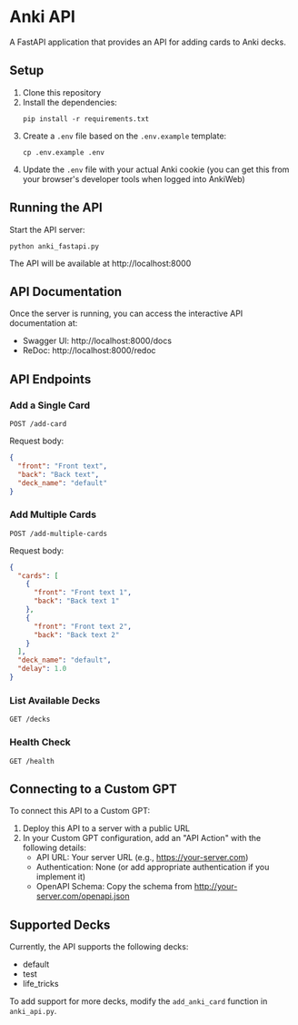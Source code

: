# Anki API

A FastAPI application that provides an API for adding cards to Anki decks.

## Setup

1. Clone this repository
2. Install the dependencies:
   ```
   pip install -r requirements.txt
   ```
3. Create a `.env` file based on the `.env.example` template:
   ```
   cp .env.example .env
   ```
4. Update the `.env` file with your actual Anki cookie (you can get this from your browser's developer tools when logged into AnkiWeb)

## Running the API

Start the API server:

```
python anki_fastapi.py
```

The API will be available at http://localhost:8000

## API Documentation

Once the server is running, you can access the interactive API documentation at:
- Swagger UI: http://localhost:8000/docs
- ReDoc: http://localhost:8000/redoc

## API Endpoints

### Add a Single Card

```
POST /add-card
```

Request body:
```json
{
  "front": "Front text",
  "back": "Back text",
  "deck_name": "default"
}
```

### Add Multiple Cards

```
POST /add-multiple-cards
```

Request body:
```json
{
  "cards": [
    {
      "front": "Front text 1",
      "back": "Back text 1"
    },
    {
      "front": "Front text 2",
      "back": "Back text 2"
    }
  ],
  "deck_name": "default",
  "delay": 1.0
}
```

### List Available Decks

```
GET /decks
```

### Health Check

```
GET /health
```

## Connecting to a Custom GPT

To connect this API to a Custom GPT:

1. Deploy this API to a server with a public URL
2. In your Custom GPT configuration, add an "API Action" with the following details:
   - API URL: Your server URL (e.g., https://your-server.com)
   - Authentication: None (or add appropriate authentication if you implement it)
   - OpenAPI Schema: Copy the schema from http://your-server.com/openapi.json

## Supported Decks

Currently, the API supports the following decks:
- default
- test
- life_tricks

To add support for more decks, modify the `add_anki_card` function in `anki_api.py`. 
